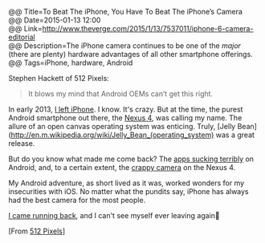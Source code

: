 @@ Title=To Beat The iPhone, You Have To Beat The iPhone’s Camera  
@@ Date=2015-01-13 12:00  
@@ Link=http://www.theverge.com/2015/1/13/7537011/iphone-6-camera-editorial  
@@ Description=The iPhone camera continues to be one of the *major* (there are plenty) hardware advantages of all other smartphone offerings.  
@@ Tags=iPhone, hardware, Android   

Stephen Hackett of 512 Pixels:
>It blows my mind that Android OEMs can’t get this right.

In early 2013, [I left iPhone](http://instagram.com/p/XImbvKwz8i/). I know. It's crazy. But at the time, the purest Android smartphone out there, the [Nexus 4](http://en.m.wikipedia.org/wiki/Nexus_4), was calling my name. The allure of an open canvas operating system was enticing. Truly, [Jelly Bean](http://en.m.wikipedia.org/wiki/Jelly_Bean_(operating_system) was a great release. 

But do you know what made me come back? The [apps sucking terribly](http://my2cents4theday.blogspot.com/2012/03/why-android-apps-especially-tablet-apps.html) on Android, and, to a certain extent, the [crappy camera](http://www.theverge.com/2012/11/2/3590542/nexus-4-camera-samples) on the Nexus 4. 

My Android adventure, as short lived as it was, worked wonders for my insecurities with iOS. No matter what the pundits say, iPhone has always had the best camera for the most people. 

[I came running back](http://instagram.com/p/Z6lTaiQz6o/), and I can't see myself ever leaving again📱

[From [512 Pixels](http://www.512pixels.net/blog/2015/1/its-about-the-camera)]
